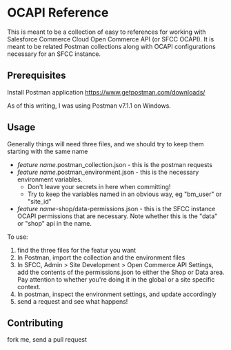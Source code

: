 OCAPI Reference
==================

This is meant to be a collection of easy to references for working with Salesforce Commerce Cloud Open Commerce API (or SFCC OCAPI). It is meant to be related Postman collections along with OCAPI configurations necessary for an SFCC instance.

Prerequisites
---------------

Install Postman application https://www.getpostman.com/downloads/

As of this writing, I was using Postman v7.1.1 on Windows.

Usage
------------

Generally things will need three files, and we should try to keep them starting with the same name
 * _feature name_.postman_collection.json - this is the postman requests
 * _feature name_.postman_environment.json - this is the necessary environment variables. 
    * Don't leave your secrets in here when committing! 
    * Try to keep the variables named in an obvious way, eg "bm_user" or "site_id"
 * _feature name_-shop/data-permissions.json - this is the SFCC instance OCAPI permissions that are necessary. Note whether this is the "data" or "shop" api in the name.

To use:
1. find the three files for the featur you want
1. In Postman, import the collection and the environment files
1. In SFCC, Admin > Site Development > Open Commerce API Settings, add the contents of the permissions.json to either the Shop or Data area. Pay attention to whether you're doing it in the global or a site specific context.
1. In postman, inspect the environment settings, and update accordingly
1. send a request and see what happens!

Contributing
-------------

fork me, send a pull request

